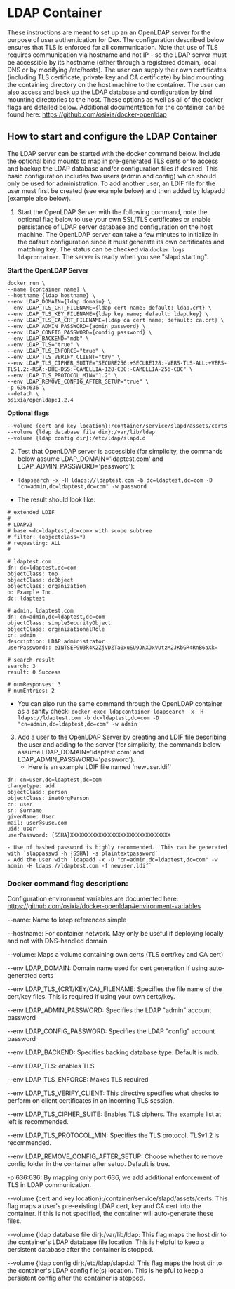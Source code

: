 # LDAP Container
These instructions are meant to set up an an OpenLDAP server for the purpose of user authentication for Dex.  The configuration described below ensures that TLS is enforced for all communication.  Note that use of TLS requires communication via hostname and not IP - so the LDAP server must be accessible by its hostname (either through a registered domain, local DNS or by modifying /etc/hosts).  The user can supply their own certificates (including TLS certificate, private key and CA certificate) by bind mounting the containing directory on the host machine to the container.  The user can also access and back up the LDAP database and configuration by bind mounting directories to the host.  These options as well as all of the docker flags are detailed below.  Additional documentation for the container can be found here:  https://github.com/osixia/docker-openldap

## How to start and configure the LDAP Container
The LDAP server can be started with the docker command below.  Include the optional bind mounts to map in pre-generated TLS certs or to access and backup the LDAP database and/or configuration files if desired.  This basic configuration includes two users (admin and config) which should only be used for administration.  To add another user, an LDIF file for the user must first be created (see example below) and then added by ldapadd (example also below).

1. Start the OpenLDAP Server with the following command, note the optional flag below to use your own SSL/TLS certificates or enable persistance of LDAP server database and configuration on the host machine. The OpenLDAP server can take a few minutes to initialize in the dafault configuration since it must generate its own certificates and matching key.  The status can be checked via `docker logs ldapcontainer`.  The server is ready when you see "slapd starting".

  **Start the OpenLDAP Server**

```
docker run \
--name {container name} \
--hostname {ldap hostname} \
--env LDAP_DOMAIN={ldap domain} \
--env LDAP_TLS_CRT_FILENAME={ldap cert name; default: ldap.crt} \
--env LDAP_TLS_KEY_FILENAME={ldap key name; default: ldap.key} \
--env LDAP_TLS_CA_CRT_FILENAME={ldap ca cert name; default: ca.crt} \
--env LDAP_ADMIN_PASSWORD={admin password} \
--env LDAP_CONFIG_PASSWORD={config password} \
--env LDAP_BACKEND="mdb" \
--env LDAP_TLS="true" \
--env LDAP_TLS_ENFORCE="true" \
--env LDAP_TLS_VERIFY_CLIENT="try" \
--env LDAP_TLS_CIPHER_SUITE="SECURE256:+SECURE128:-VERS-TLS-ALL:+VERS-TLS1.2:-RSA:-DHE-DSS:-CAMELLIA-128-CBC:-CAMELLIA-256-CBC" \
--env LDAP_TLS_PROTOCOL_MIN="1.2" \
--env LDAP_REMOVE_CONFIG_AFTER_SETUP="true" \
-p 636:636 \
--detach \
osixia/openldap:1.2.4
```

  **Optional flags**
  
```
--volume {cert and key location}:/container/service/slapd/assets/certs
--volume {ldap database file dir}:/var/lib/ldap
--volume {ldap config dir}:/etc/ldap/slapd.d
```

2. Test that OpenLDAP server is accessible (for simplicity, the commands below assume LDAP_DOMAIN='ldaptest.com' and LDAP_ADMIN_PASSWORD='password'):
  
  * `ldapsearch -x -H ldaps://ldaptest.com -b dc=ldaptest,dc=com -D "cn=admin,dc=ldaptest,dc=com" -w password`
  
  * The result should look like:
  
  ```
  # extended LDIF
#
# LDAPv3
# base <dc=ldaptest,dc=com> with scope subtree
# filter: (objectclass=*)
# requesting: ALL
#

# ldaptest.com
dn: dc=ldaptest,dc=com
objectClass: top
objectClass: dcObject
objectClass: organization
o: Example Inc.
dc: ldaptest

# admin, ldaptest.com
dn: cn=admin,dc=ldaptest,dc=com
objectClass: simpleSecurityObject
objectClass: organizationalRole
cn: admin
description: LDAP administrator
userPassword:: e1NTSEF9U3k4K2ZjVDZTa0xuSU9JNXJxVUtzM2JKbGR4RnB6aXk=

# search result
search: 3
result: 0 Success

# numResponses: 3
# numEntries: 2
```

  * You can also run the same command through the OpenLDAP container as a sanity check:  `docker exec ldapcontainer ldapsearch -x -H ldaps://ldaptest.com -b dc=ldaptest,dc=com -D "cn=admin,dc=ldaptest,dc=com" -w admin`

3. Add a user to the OpenLDAP Server by creating and LDIF file describing the user and adding to the server (for simplicity, the commands below assume LDAP_DOMAIN='ldaptest.com' and LDAP_ADMIN_PASSWORD='password').
    - Here is an example LDIF file named 'newuser.ldif'
  ```
dn: cn=user,dc=ldaptest,dc=com
changetype: add
objectClass: person
objectClass: inetOrgPerson
cn: user
sn: Surname
givenName: User
mail: user@suse.com
uid: user
userPassword: {SSHA}XXXXXXXXXXXXXXXXXXXXXXXXXXXXXXXX
```
    - Use of hashed password is highly recommended.  This can be generated with `slappasswd -h {SSHA} -s plaintextpassword`
    - Add the user with `ldapadd -x -D "cn=admin,dc=ldaptest,dc=com" -w admin -H ldaps://ldaptest.com -f newuser.ldif`

	
### Docker command flag description:
Configuration environment variables are documented here:  https://github.com/osixia/docker-openldap#environment-variables

--name:  Name to keep references simple

--hostname:  For container network.  May only be useful if deploying locally and not with DNS-handled domain

--volume:  Maps a volume containing own certs (TLS cert/key and CA cert)

--env LDAP_DOMAIN:  Domain name used for cert generation if using auto-generated certs

--env LDAP_TLS_{CRT/KEY/CA}_FILENAME:  Specifies the file name of the cert/key files.  This is required if using your own certs/key.

--env LDAP_ADMIN_PASSWORD:  Specifies the LDAP "admin" account password

--env LDAP_CONFIG_PASSWORD:  Specifies the LDAP "config" account password

--env LDAP_BACKEND:  Specifies backing database type.  Default is mdb.

--env LDAP_TLS:  enables TLS

--env LDAP_TLS_ENFORCE:  Makes TLS required

--env LDAP_TLS_VERIFY_CLIENT:  This directive specifies what checks to perform on client certificates in an incoming TLS session.

--env LDAP_TLS_CIPHER_SUITE:  Enables TLS ciphers.  The example list at left is recommended.

--env LDAP_TLS_PROTOCOL_MIN:  Specifies the TLS protocol.  TLSv1.2 is recommended.

--env LDAP_REMOVE_CONFIG_AFTER_SETUP: Choose whether to remove config folder in the container after setup.  Default is true.

-p 636:636:  By mapping only port 636, we add additional enforcement of TLS in LDAP communication.


--volume {cert and key location}:/container/service/slapd/assets/certs:  This flag maps a user's pre-existing LDAP cert, key and CA cert into the container.  If this is not specified, the container will auto-generate these files.

 --volume {ldap database file dir}:/var/lib/ldap:  This flag maps the host dir to the container's LDAP database file location.  This is helpful to keep a persistent database after the container is stopped.
 
--volume {ldap config dir}:/etc/ldap/slapd.d:  This flag maps the host dir to the container's LDAP config file(s) location.  This is helpful to keep a persistent config after the container is stopped.
